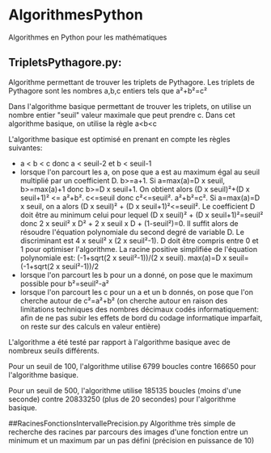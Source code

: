 # AlgorithmesPython
 Algorithmes en Python pour les mathématiques

## TripletsPythagore.py:
 Algorithme permettant de trouver les triplets de Pythagore. Les triplets de Pythagore sont les nombres a,b,c entiers tels que a²+b²=c²
 
 Dans l'algorithme basique permettant de trouver les triplets, on utilise un nombre entier "seuil" valeur maximale que peut prendre c. Dans cet algorithme basique, on utilise la règle a<b<c
 
 L'algorithme basique est optimisé en prenant en compte les règles suivantes:
   * a < b < c donc a < seuil-2 et b < seuil-1
   * lorsque l'on parcourt les a, on pose que a est au maximum égal au seuil multiplié par un coefficient D. b>=a+1. Si a=max(a)=D x seuil, b>=max(a)+1 donc b>=D x seuil+1. On obtient alors (D x seuil)²+(D x seuil+1)² <= a²+b². c<=seuil donc c²<=seuil². a²+b²=c². Si a=max(a)=D x seuil, on a alors (D x seuil)² + (D x seuil+1)²<=seuil². Le coefficient D doit être au minimum celui pour lequel (D x seuil)² + (D x seuil+1)²=seuil² donc 2 x seuil² x D² + 2 x seuil x D + (1-seuil²)=0. Il suffit alors de résoudre l'équation polynomiale du second degré de variable D. Le discriminant est 4 x seuil² x (2 x seuil²-1). D doit être compris entre 0 et 1 pour optimiser l'algorithme. La racine positive simplifiée de l'équation polynomiale est: (-1+sqrt(2 x seuil²-1))/(2 x seuil). max(a)=D x seuil=(-1+sqrt(2 x seuil²-1))/2
   * lorsque l'on parcourt les b pour un a donné, on pose que le maximum possible pour b²=seuil²-a²
   * lorsque l'on parcourt les c pour un a et un b donnés, on pose que l'on cherche autour de c²=a²+b² (on cherche autour en raison des limitations techniques des nombres décimaux codés informatiquement: afin de ne pas subir les effets de bord du codage informatique imparfait, on reste sur des calculs en valeur entière)
   
 L'algorithme a été testé par rapport à l'algorithme basique avec de nombreux seuils différents.
 
 Pour un seuil de 100, l'algorithme utilise 6799 boucles contre 166650 pour l'algorithme basique.
 
 Pour un seuil de 500, l'algorithme utilise 185135 boucles (moins d'une seconde) contre 20833250 (plus de 20 secondes) pour l'algorithme basique.
  
##RacinesFonctionsIntervallePrecision.py
 Algorithme très simple de recherche des racines par parcours des images d'une fonction entre un minimum et un maximum par un pas défini (précision en puissance de 10)
 
 
